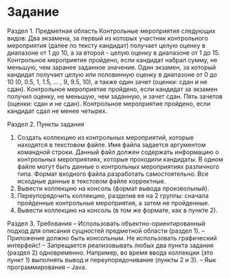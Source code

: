 # Задание
Раздел 1. Предметная область
Контрольные мероприятия следующих видов:
Два экзамена, за первый из которых участник контрольного мероприятия  (далее по тексту кандидат) получает целую оценку в диапазоне от 1 до 10, а за второй - целую оценку в диапазоне от 1 до 15. Контрольное мероприятие пройдено, если кандидат набрал сумму, не меньшую, чем заранее заданное значение. 
Один экзамен, за который кандидат получает целую или половинную оценку в диапазоне от 0 до 10 (0, 0.5, 1, 1.5, … , 9, 9.5, 10), а также один зачет (оценки: сдан и не сдан). Контрольное мероприятие пройдено, если кандидат за экзамен получил оценку, не меньшую, чем заданную, и зачет сдан.
Пять зачетов (оценки: сдан и не сдан). Контрольное мероприятие пройдено, если кандидат сдал не менее четырех. 

Раздел 2. Пункты задания
1. Создать коллекцию из контрольных мероприятий, которые находятся в текстовом файле. Имя файла задается аргументом командной строки. 
Данный файл должен содержать информацию о контрольных мероприятиях, которые проходили кандидаты. В одном файле могут быть данные о контрольных мероприятиях различного типа. Формат входного файла разработать самостоятельно. 
Все исходные данные в текстовом файле корректные. 
2. Вывести коллекцию на консоль (формат вывода произвольный).
3. Переупорядочить коллекцию, разделив ее на 2 группы: сначала пройденные контрольные мероприятия, а затем не пройденные. 
4. Вывести коллекцию на консоль (в том же формате, как в пункте 2).

Раздел 3. Требования
– Использовать объектно-ориентированный подход для описания сущностей предметной области (раздел 1).
– Приложение должно быть консольным. Не использовать графический интерфейс! 
– Запрещается реализовывать любых два пункта задания (раздел 2) одновременно. Например, во время ввода коллекции (это пункт 1) выполнять вывод и переупорядочивание (пункты 2 и 3). 
– Яык программирования – Java.
